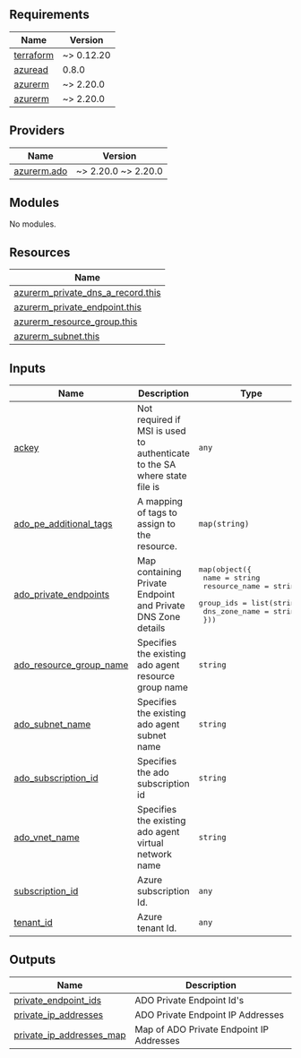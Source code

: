 <!-- BEGIN_TF_DOCS -->
## Requirements

| Name | Version |
|------|---------|
| <a name="requirement_terraform"></a> [terraform](#requirement\_terraform) | ~> 0.12.20 |
| <a name="requirement_azuread"></a> [azuread](#requirement\_azuread) | 0.8.0 |
| <a name="requirement_azurerm"></a> [azurerm](#requirement\_azurerm) | ~> 2.20.0 |
| <a name="requirement_azurerm"></a> [azurerm](#requirement\_azurerm) | ~> 2.20.0 |

## Providers

| Name | Version |
|------|---------|
| <a name="provider_azurerm.ado"></a> [azurerm.ado](#provider\_azurerm.ado) | ~> 2.20.0 ~> 2.20.0 |

## Modules

No modules.

## Resources

| Name |
|------|
| [azurerm_private_dns_a_record.this](https://registry.terraform.io/providers/hashicorp/azurerm/latest/docs/resources/private_dns_a_record) |
| [azurerm_private_endpoint.this](https://registry.terraform.io/providers/hashicorp/azurerm/latest/docs/resources/private_endpoint) |
| [azurerm_resource_group.this](https://registry.terraform.io/providers/hashicorp/azurerm/latest/docs/data-sources/resource_group) |
| [azurerm_subnet.this](https://registry.terraform.io/providers/hashicorp/azurerm/latest/docs/data-sources/subnet) |

## Inputs

| Name | Description | Type | Default | Required |
|------|-------------|------|---------|:--------:|
| <a name="input_ackey"></a> [ackey](#input\_ackey) | Not required if MSI is used to authenticate to the SA where state file is | `any` | `null` | no |
| <a name="input_ado_pe_additional_tags"></a> [ado\_pe\_additional\_tags](#input\_ado\_pe\_additional\_tags) | A mapping of tags to assign to the resource. | `map(string)` | `{}` | no |
| <a name="input_ado_private_endpoints"></a> [ado\_private\_endpoints](#input\_ado\_private\_endpoints) | Map containing Private Endpoint and Private DNS Zone details | <pre>map(object({<br>    name          = string<br>    resource_name = string<br>    group_ids     = list(string)<br>    dns_zone_name = string<br>  }))</pre> | `{}` | no |
| <a name="input_ado_resource_group_name"></a> [ado\_resource\_group\_name](#input\_ado\_resource\_group\_name) | Specifies the existing ado agent resource group name | `string` | `null` | no |
| <a name="input_ado_subnet_name"></a> [ado\_subnet\_name](#input\_ado\_subnet\_name) | Specifies the existing ado agent subnet name | `string` | `null` | no |
| <a name="input_ado_subscription_id"></a> [ado\_subscription\_id](#input\_ado\_subscription\_id) | Specifies the ado subscription id | `string` | `null` | no |
| <a name="input_ado_vnet_name"></a> [ado\_vnet\_name](#input\_ado\_vnet\_name) | Specifies the existing ado agent virtual network name | `string` | `null` | no |
| <a name="input_subscription_id"></a> [subscription\_id](#input\_subscription\_id) | Azure subscription Id. | `any` | n/a | yes |
| <a name="input_tenant_id"></a> [tenant\_id](#input\_tenant\_id) | Azure tenant Id. | `any` | n/a | yes |

## Outputs

| Name | Description |
|------|-------------|
| <a name="output_private_endpoint_ids"></a> [private\_endpoint\_ids](#output\_private\_endpoint\_ids) | ADO Private Endpoint Id's |
| <a name="output_private_ip_addresses"></a> [private\_ip\_addresses](#output\_private\_ip\_addresses) | ADO Private Endpoint IP Addresses |
| <a name="output_private_ip_addresses_map"></a> [private\_ip\_addresses\_map](#output\_private\_ip\_addresses\_map) | Map of ADO Private Endpoint IP Addresses |
<!-- END_TF_DOCS -->